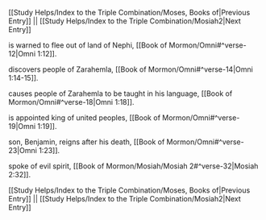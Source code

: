 [[Study Helps/Index to the Triple Combination/Moses, Books of|Previous Entry]]  ||  [[Study Helps/Index to the Triple Combination/Mosiah2|Next Entry]]

 is warned to flee out of land of Nephi, [[Book of Mormon/Omni#^verse-12|Omni 1:12]].

 discovers people of Zarahemla, [[Book of Mormon/Omni#^verse-14|Omni 1:14-15]].

 causes people of Zarahemla to be taught in his language, [[Book of Mormon/Omni#^verse-18|Omni 1:18]].

 is appointed king of united peoples, [[Book of Mormon/Omni#^verse-19|Omni 1:19]].

 son, Benjamin, reigns after his death, [[Book of Mormon/Omni#^verse-23|Omni 1:23]].

 spoke of evil spirit, [[Book of Mormon/Mosiah/Mosiah 2#^verse-32|Mosiah 2:32]].

[[Study Helps/Index to the Triple Combination/Moses, Books of|Previous Entry]]  ||  [[Study Helps/Index to the Triple Combination/Mosiah2|Next Entry]]
